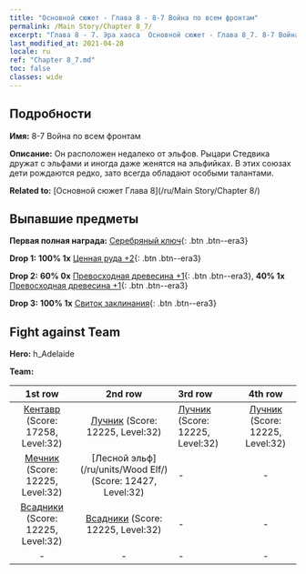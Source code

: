 ```yaml
---
title: "Основной сюжет - Глава 8 - 8-7 Война по всем фронтам"
permalink: /Main Story/Chapter 8_7/
excerpt: "Глава 8 - 7. Эра хаоса  Основной сюжет - Глава 8_7. 8-7 Война по всем фронтам"
last_modified_at: 2021-04-28
locale: ru
ref: "Chapter 8_7.md"
toc: false
classes: wide
---
```


## Подробности

 **Имя:** 8-7 Война по всем фронтам

 **Описание:** Он расположен недалеко от эльфов. Рыцари Стедвика дружат с эльфами и иногда даже женятся на эльфийках. В этих союзах дети рождаются редко, зато всегда обладают особыми талантами.

 **Related to:** [Основной сюжет Глава 8](/ru/Main Story/Chapter 8/)

## Выпавшие предметы

 **Первая полная награда:** [Серебряный ключ](/ItemsRU/con_693/){: .btn .btn--era3}

 **Drop 1:** **100% 1x** [Ценная руда +2](/ItemsRU/mat_26/){: .btn .btn--era3}

 **Drop 2:** **60% 0x** [Превосходная древесина +1](/ItemsRU/mat_20/){: .btn .btn--era3}, **40% 1x** [Превосходная древесина +1](/ItemsRU/mat_20/){: .btn .btn--era3}

 **Drop 3:** **100% 1x** [Свиток заклинания](/ItemsRU/con_694/){: .btn .btn--era3}


## Fight against Team
 **Hero:** h_Adelaide

 **Team:**


  | 1st row | 2nd row | 3rd row | 4th row |
  |:----:|:----:|:----|:----:|
  | [Кентавр](/ru/units/Centaur/) (Score: 17258, Level:32)  | [Лучник](/ru/units/Marksman/) (Score: 12225, Level:32)  | [Лучник](/ru/units/Marksman/) (Score: 12225, Level:32)  | [Лучник](/ru/units/Marksman/) (Score: 12225, Level:32)  |
  | [Мечник](/ru/units/Swordsman/) (Score: 12225, Level:32)  | [Лесной эльф](/ru/units/Wood Elf/) (Score: 12427, Level:32)  | - | - |
  | [Всадники](/ru/units/Cavalier/) (Score: 12225, Level:32)  | [Всадники](/ru/units/Cavalier/) (Score: 12225, Level:32)  | - | - |
  | - | - | - | - |


